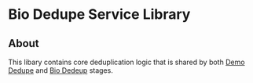 # Bio Dedupe Service Library

## About
This libary contains core deduplication logic that is shared by both [Demo Dedupe](../core-processor/registration-processor-demo-dedupe-stage) and [Bio Dedeup](../core-proessor/registration-processor-bio-dedupe-stage) stages.


